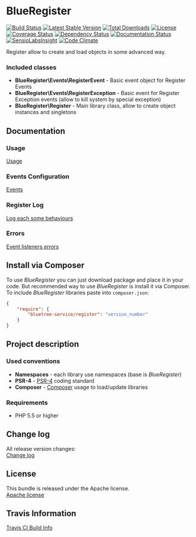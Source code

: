 # BlueRegister

[![Build Status](https://travis-ci.org/bluetree-service/event.svg)](https://travis-ci.org/bluetree-service/register)
[![Latest Stable Version](https://poser.pugx.org/bluetree-service/register/v/stable.svg)](https://packagist.org/packages/bluetree-service/register)
[![Total Downloads](https://poser.pugx.org/bluetree-service/register/downloads.svg)](https://packagist.org/packages/bluetree-service/register)
[![License](https://poser.pugx.org/bluetree-service/register/license.svg)](https://packagist.org/packages/bluetree-service/register)
[![Coverage Status](https://coveralls.io/repos/github/bluetree-service/event/badge.svg?branch=master)](https://coveralls.io/github/bluetree-service/register?branch=master)
[![Dependency Status](https://www.versioneye.com/user/projects/{id}/badge.svg?style=flat)](https://www.versioneye.com/user/projects/{id})
[![Documentation Status](https://readthedocs.org/projects/register/badge/?version=latest)](https://readthedocs.org/projects/register/?badge=latest)
[![SensioLabsInsight](https://insight.sensiolabs.com/projects/{id}/mini.png)](https://insight.sensiolabs.com/projects/{id})
[![Code Climate](https://codeclimate.com/github/bluetree-service/register/badges/gpa.svg)](https://codeclimate.com/github/bluetree-service/register)

Register allow to create and load objects in some advanced way.

### Included classes
* **BlueRegister\Events\RegisterEvent** - Basic event object for Register Events
* **BlueRegister\Events\RegisterException** - Basic event for Register Exception events (allow to kill system by special exception)
* **BlueRegister\Register** - Main library class, allow to create object instances and singletons

## Documentation

### Usage
[Usage](https://github.com/bluetree-service/event/doc/usage.md)

### Events Configuration
[Events](https://github.com/bluetree-service/event/doc/events.md)

### Register Log
[Log each some behaviours](https://github.com/bluetree-service/event/doc/register_log.md)

### Errors
[Event listeners errors](https://github.com/bluetree-service/event/doc/errors.md)

## Install via Composer
To use _BlueRegister_ you can just download package and place it in your code. But recommended
way to use _BlueRegister_ is install it via Composer. To include _BlueRegister_
libraries paste into `composer.json`:

```json
{
    "require": {
        "bluetree-service/register": "version_number"
    }
}
```

## Project description

### Used conventions

* **Namespaces** - each library use namespaces (base is _BlueRegister_)
* **PSR-4** - [PSR-4](http://www.php-fig.org/psr/psr-4/) coding standard
* **Composer** - [Composer](https://getcomposer.org/) usage to load/update libraries

### Requirements

* PHP 5.5 or higher


## Change log
All release version changes:  
[Change log](https://github.com/bluetree-service/register/doc/changelog.md "Change log")

## License
This bundle is released under the Apache license.  
[Apache license](https://github.com/bluetree-service/register/LICENSE "Apache license")

## Travis Information
[Travis CI Build Info](https://travis-ci.org/bluetree-service/register)
